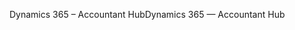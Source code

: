 <span data-ttu-id="36ce0-101">Dynamics 365 – Accountant Hub</span><span class="sxs-lookup"><span data-stu-id="36ce0-101">Dynamics 365 — Accountant Hub</span></span>
